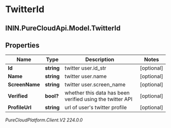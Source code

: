 # TwitterId

## ININ.PureCloudApi.Model.TwitterId

## Properties

|Name | Type | Description | Notes|
|------------ | ------------- | ------------- | -------------|
| **Id** | **string** | twitter user.id_str | [optional] |
| **Name** | **string** | twitter user.name | [optional] |
| **ScreenName** | **string** | twitter user.screen_name | [optional] |
| **Verified** | **bool?** | whether this data has been verified using the twitter API | [optional] |
| **ProfileUrl** | **string** | url of user&#39;s twitter profile | [optional] |



_PureCloudPlatform.Client.V2 224.0.0_
